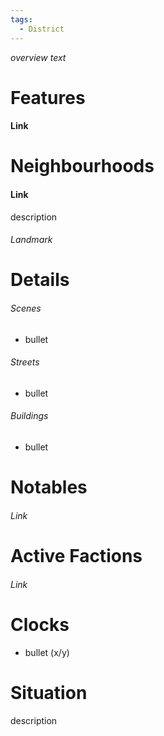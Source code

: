 ```yaml
---
tags:
  - District
---
```



*overview text*
# Features
#### Link
# Neighbourhoods
#### Link
description
###### Landmark
# Details
###### Scenes
- bullet
###### Streets
- bullet
###### Buildings
- bullet
# Notables
###### Link
# Active Factions
###### Link
# Clocks
- bullet (x/y)
# Situation
description


